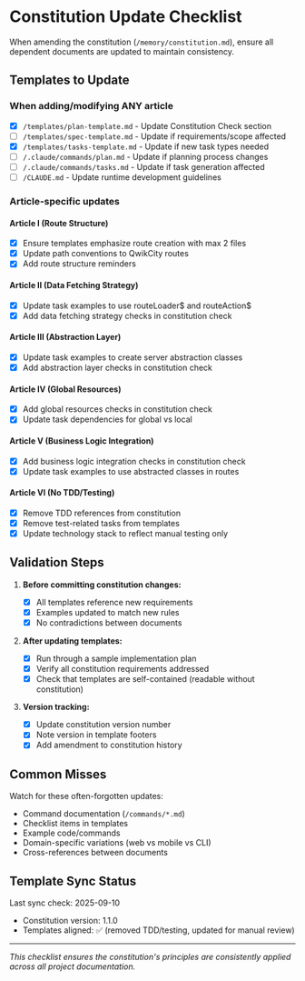 # Constitution Update Checklist

When amending the constitution (`/memory/constitution.md`), ensure all dependent documents are updated to maintain consistency.

## Templates to Update

### When adding/modifying ANY article

- [x] `/templates/plan-template.md` - Update Constitution Check section
- [ ] `/templates/spec-template.md` - Update if requirements/scope affected
- [x] `/templates/tasks-template.md` - Update if new task types needed
- [ ] `/.claude/commands/plan.md` - Update if planning process changes
- [ ] `/.claude/commands/tasks.md` - Update if task generation affected
- [ ] `/CLAUDE.md` - Update runtime development guidelines

### Article-specific updates

#### Article I (Route Structure)

- [x] Ensure templates emphasize route creation with max 2 files
- [x] Update path conventions to QwikCity routes
- [x] Add route structure reminders

#### Article II (Data Fetching Strategy)

- [x] Update task examples to use routeLoader$ and routeAction$
- [x] Add data fetching strategy checks in constitution check

#### Article III (Abstraction Layer)

- [x] Update task examples to create server abstraction classes
- [x] Add abstraction layer checks in constitution check

#### Article IV (Global Resources)

- [x] Add global resources checks in constitution check
- [x] Update task dependencies for global vs local

#### Article V (Business Logic Integration)

- [x] Add business logic integration checks in constitution check
- [x] Update task examples to use abstracted classes in routes

#### Article VI (No TDD/Testing)

- [x] Remove TDD references from constitution
- [x] Remove test-related tasks from templates
- [x] Update technology stack to reflect manual testing only

## Validation Steps

1. **Before committing constitution changes:**

   - [x] All templates reference new requirements
   - [x] Examples updated to match new rules
   - [x] No contradictions between documents

2. **After updating templates:**

   - [x] Run through a sample implementation plan
   - [x] Verify all constitution requirements addressed
   - [x] Check that templates are self-contained (readable without constitution)

3. **Version tracking:**
   - [x] Update constitution version number
   - [x] Note version in template footers
   - [x] Add amendment to constitution history

## Common Misses

Watch for these often-forgotten updates:

- Command documentation (`/commands/*.md`)
- Checklist items in templates
- Example code/commands
- Domain-specific variations (web vs mobile vs CLI)
- Cross-references between documents

## Template Sync Status

Last sync check: 2025-09-10

- Constitution version: 1.1.0
- Templates aligned: ✅ (removed TDD/testing, updated for manual review)

---

_This checklist ensures the constitution's principles are consistently applied across all project documentation._
